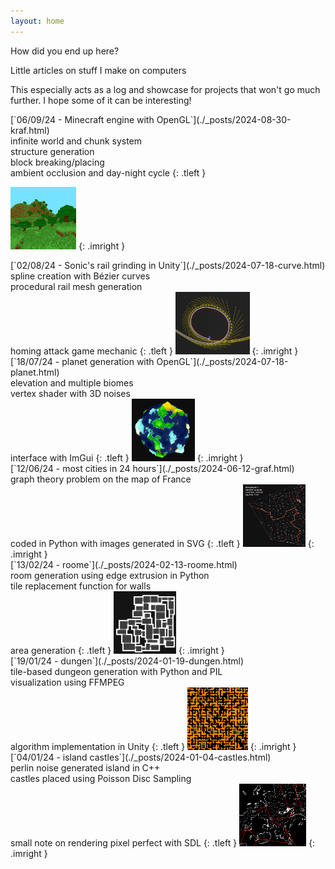 ```yaml
---
layout: home
---
```


<!--HELLO IS IT WORKING

ok it is-->

How did you end up here?

Little articles on stuff I make on computers

This especially acts as a log and showcase for projects that won't go much further. I hope some of it can be interesting! <!-- helpful -->

<!--
<p style="float: left;">
[19/01/24 - dungen](./_posts/2024-01-19-dungen.html)<br>
tile-based dungeon generation with Python and PIL - visualization using FFMPEG
</p>
<img src="assets/img/dungen/d5.png" height=100px style="float: right;">
-->

<div class="postbox" markdown="1">
[`06/09/24 - Minecraft engine with OpenGL`](./_posts/2024-08-30-kraf.html)<br>
infinite world and chunk system<br>structure generation<br>block breaking/placing<br>ambient occlusion and day-night cycle
{: .tleft }

<img src="assets/img/prev/prev_kraf3.PNG" height=100px> <!-- 2 -->
{: .imright }
</div>

<div class="postbox" markdown="1">
[`02/08/24 - Sonic's rail grinding in Unity`](./_posts/2024-07-18-curve.html)<br>
spline creation with Bézier curves<br>procedural rail mesh generation<br>homing attack game mechanic
{: .tleft }

<img src="assets/img/prev/prev_curve.PNG" height=100px>
{: .imright }
</div>

<div class="postbox" markdown="1">
[`18/07/24 - planet generation with OpenGL`](./_posts/2024-07-18-planet.html)<br>
elevation and multiple biomes<br>vertex shader with 3D noises<br>interface with ImGui
{: .tleft }

<img src="assets/img/prev/prev_planet.PNG" height=100px>
{: .imright }
</div>

<div class="postbox" markdown="1">
[`12/06/24 - most cities in 24 hours`](./_posts/2024-06-12-graf.html)<br>
graph theory problem on the map of France<br>coded in Python with images generated in SVG
{: .tleft }

<img src="assets/img/prev/prev_graf.png" height=100px>
{: .imright }
</div>


<div class="postbox" markdown="1">
[`13/02/24 - roome`](./_posts/2024-02-13-roome.html)<br>
room generation using edge extrusion in Python<br>tile replacement function for walls<br>area generation
{: .tleft }

<img src="assets/img/prev/prev_roome.png" height=100px>
{: .imright }
</div>


<div class="postbox" markdown="1">
[`19/01/24 - dungen`](./_posts/2024-01-19-dungen.html)<br>
tile-based dungeon generation with Python and PIL<br>visualization using FFMPEG<br>algorithm implementation in Unity
{: .tleft }

<img src="assets/img/prev/prev_dungen.png" height=100px>
{: .imright }
</div>


<div class="postbox" markdown="1">
[`04/01/24 - island castles`](./_posts/2024-01-04-castles.html)<br>
perlin noise generated island in C++<br>castles placed using Poisson Disc Sampling<br>small note on rendering pixel perfect with SDL
{: .tleft }

<img src="assets/img/prev/prev_islands.png" height=100px>
{: .imright }
</div>

<!--[about](./about.markdown)--->
